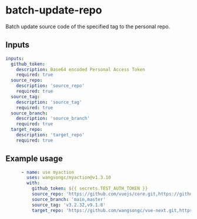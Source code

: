 # batch-update-repo
Batch update source code of the specified tag to the personal repo.

## Inputs

```yaml
inputs:
  github_token:
    description: Base64 encoded Personal Access Token
    required: true
  source_repo:
    description: 'source_repo'
    required: true
  source_tag:
    description: 'source_tag'
    required: true
  source_branch:
    description: 'source_branch'
    required: true
  target_repo:
    description: 'target_repo'
    required: true
```

## Example usage

```yaml
      - name: use myaction
        uses: wangsongc/myaction@v1.3.10
        with:
          github_token: ${{ secrets.TEST_AUTH_TOKEN }}
          source_repo: 'https://github.com/vuejs/core.git,https://github.com/intlify/vue-i18n-next.git'
          source_branch: 'main,master'
          source_tag: 'v3.2.32,v9.1.8'
          target_repo: 'https://github.com/wangsongc/vue-next.git,https://github.com/wangsongc/vue-i18n-next.git'
```

